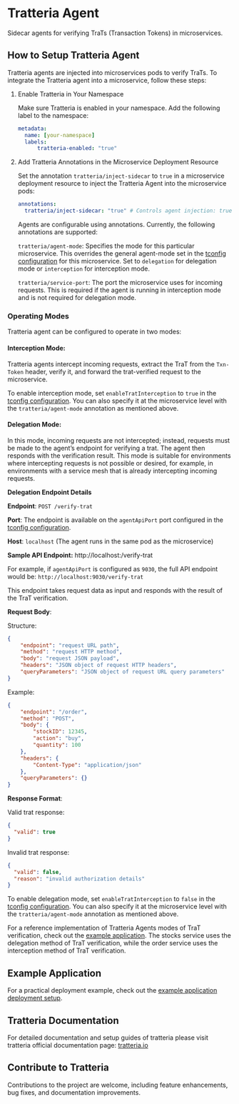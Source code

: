 # Tratteria Agent

Sidecar agents for verifying TraTs (Transaction Tokens) in microservices.

## How to Setup Tratteria Agent

Tratteria agents are injected into microservices pods to verify TraTs. To integrate the Tratteria agent into a microservice, follow these steps:

1. Enable Tratteria in Your Namespace

    Make sure Tratteria is enabled in your namespace. Add the following label to the namespace:

    ```yaml
    metadata:
      name: [your-namespace]
      labels:
          tratteria-enabled: "true"
    ```

2. Add Tratteria Annotations in the Microservice Deployment Resource

    Set the annotation `tratteria/inject-sidecar` to `true` in a microservice deployment resource to inject the Tratteria Agent into the microservice pods:

    ```yaml
    annotations:
      tratteria/inject-sidecar: "true" # Controls agent injection: true to inject, false to skip
    ```

    Agents are configurable using annotations. Currently, the following annotations are supported:

    `tratteria/agent-mode`: Specifies the mode for this particular microservice. This overrides the general agent-mode set in the [tconfig configuration](https://github.com/tratteria/tconfigd/tree/main/installation#3-configure-tconfigd) for this microservice. Set to `delegation` for delegation mode or `interception` for interception mode.

    `tratteria/service-port`: The port the microservice uses for incoming requests. This is required if the agent is running in interception mode and is not required for delegation mode.

### Operating Modes

Tratteria agent can be configured to operate in two modes:

#### Interception Mode:

Tratteria agents intercept incoming requests, extract the TraT from the `Txn-Token` header, verify it, and forward the trat-verified request to the microservice.

To enable interception mode, set `enableTratInterception` to `true` in the [tconfig configuration](https://github.com/tratteria/tconfigd/tree/main/installation#3-configure-tconfigd). You can also specify it at the microservice level with the `tratteria/agent-mode` annotation as mentioned above.

#### Delegation Mode:

In this mode, incoming requests are not intercepted; instead, requests must be made to the agent’s endpoint for verifying a trat. The agent then responds with the verification result. This mode is suitable for environments where intercepting requests is not possible or desired, for example, in environments with a service mesh that is already intercepting incoming requests.

**Delegation Endpoint Details**

**Endpoint**: `POST /verify-trat`

**Port**: The endpoint is available on the `agentApiPort` port configured in the [tconfig configuration](https://github.com/tratteria/tconfigd/tree/main/installation#2-configure-tconfigd).

**Host**: `localhost` (The agent runs in the same pod as the microservice)

**Sample API Endpoint:** http://localhost:<agentApiPort>/verify-trat

For example, if `agentApiPort` is configured as `9030`, the full API endpoint would be: `http://localhost:9030/verify-trat`

This endpoint takes request data as input and responds with the result of the TraT verification.

**Request Body**:

Structure:

```json
{
    "endpoint": "request URL path",
    "method": "request HTTP method",
    "body": "request JSON payload",
    "headers": "JSON object of request HTTP headers",
    "queryParameters": "JSON object of request URL query parameters"
}
```

Example:

```json
{
    "endpoint": "/order",
    "method": "POST",
    "body": {
        "stockID": 12345,
        "action": "buy",
        "quantity": 100
    },
    "headers": {
        "Content-Type": "application/json"
    },
    "queryParameters": {}
}
```


**Response Format**:

Valid trat response:

```json
{
  "valid": true
}
```

Invalid trat response:

```json
{
  "valid": false,
  "reason": "invalid authorization details"
}
```

To enable delegation mode, set `enableTratInterception` to `false` in the [tconfig configuration](https://github.com/tratteria/tconfigd/tree/main/installation#2-configure-tconfigd). You can also specify it at the microservice level with the `tratteria/agent-mode` annotation as mentioned above.

For a reference implementation of Tratteria Agents modes of TraT verification, check out the [example application](https://github.com/tratteria/example-application). The stocks service uses the delegation method of TraT verification, while the order service uses the interception method of TraT verification.

## Example Application
For a practical deployment example, check out the [example application deployment setup](https://github.com/tratteria/example-application/tree/main/deploy).

## Tratteria Documentation
For detailed documentation and setup guides of tratteria please visit tratteria official documentation page: [tratteria.io](https://tratteria.io)

## Contribute to Tratteria
Contributions to the project are welcome, including feature enhancements, bug fixes, and documentation improvements.